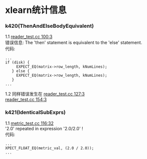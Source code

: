 xlearn统计信息
=======================
### k420(ThenAndElseBodyEquivalent)
1.1 [reader_test.cc 100:3](xlearn/src/reader/reader_test.cc)<br>
错误信息: The 'then' statement is equivalent to the 'else' statement.<br>
代码:
```
...
if (disk) {
     EXPECT_EQ(matrix->row_length, kNumLines);
   } else {
     EXPECT_EQ(matrix->row_length, kNumLines);
   }
...
```
1.2 同样错误发生在 [reader_test.cc 127:3](xlearn/src/reader/reader_test.cc)  <br>
[reader_test.cc 154:3](xlearn/src/reader/reader_test.cc)<br>
### k421(IdenticalSubExprs)
1.1 [metric_test.cc 116:32](xlearn/src/loss/metric_test.cc) <br>
'2.0' repeated in expression '2.0/2.0' !<br>
代码:
```
...
XPECT_FLOAT_EQ(metric_val, (2.0 / 2.0));
...
```
